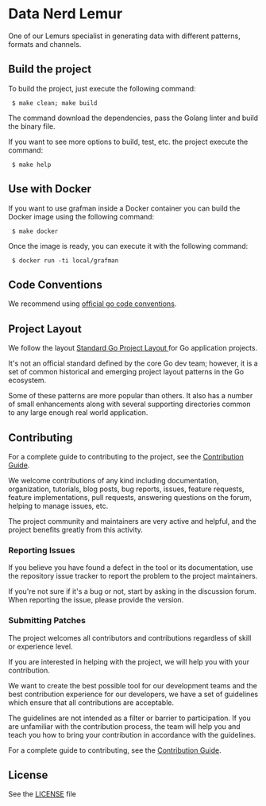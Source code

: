
# Data Nerd Lemur

One of our Lemurs specialist in generating data with different patterns, formats and channels.

## Build the project

To build the project, just execute the following command:

```
 $ make clean; make build
```

The command download the dependencies, pass the Golang linter and build the binary file.

If you want to see more options to build, test, etc. the project execute the command:

```
 $ make help
```

## Use with Docker

If you want to use grafman inside a Docker container you can build the Docker image using the following command:

```
 $ make docker
```

Once the image is ready, you can execute it with the following command:

```
 $ docker run -ti local/grafman
```

## Code Conventions

We recommend using [official go code conventions](https://golang.org/doc/effective_go.html).

## Project Layout

We follow the layout [Standard Go Project Layout
](https://github.com/golang-standards/project-layout) for Go application projects.

It's not an official standard defined by the core Go dev team; however, it is a set of common historical and emerging project layout patterns in the Go ecosystem.

Some of these patterns are more popular than others. It also has a number of small enhancements along with several supporting directories common to any large enough real world application.

## Contributing

For a complete guide to contributing to the project, see the [Contribution Guide](CONTRIBUTING.md).

We welcome contributions of any kind including documentation, organization, tutorials, blog posts, bug reports, issues, feature requests, feature implementations, pull requests, answering questions on the forum, helping to manage issues, etc.

The project community and maintainers are very active and helpful, and the project benefits greatly from this activity.

### Reporting Issues

If you believe you have found a defect in the tool or its documentation, use the repository issue tracker to report the problem to the project maintainers.

If you're not sure if it's a bug or not, start by asking in the discussion forum. When reporting the issue, please provide the version.

### Submitting Patches

The project welcomes all contributors and contributions regardless of skill or experience level.

If you are interested in helping with the project, we will help you with your contribution.

We want to create the best possible tool for our development teams and the best contribution experience for our developers, we have a set of guidelines which ensure that all contributions are acceptable.

The guidelines are not intended as a filter or barrier to participation. If you are unfamiliar with the contribution process, the team will help you and teach you how to bring your contribution in accordance with the guidelines.

For a complete guide to contributing, see the [Contribution Guide](CONTRIBUTING.md).

## License

See the [LICENSE](./LICENSE) file

